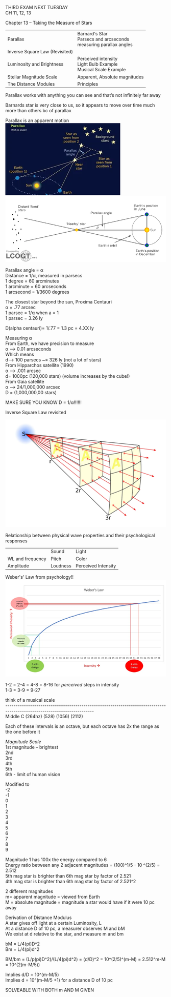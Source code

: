 THIRD EXAM NEXT TUESDAY  
CH 11, 12, 13
 
Chapter 13 – Taking the Measure of Stars
 
|   |   |
|---|---|
|Parallax|Barnard's Star  <br>Parsecs and arcseconds  <br>measuring parallax angles|
|Inverse Square Law (Revisited)||
|Luminosity and Brightness|Perceived intensity  <br>Light Bulb Example  <br>Musical Scale Example|
|Stellar Magnitude Scale|Apparent, Absolute magnitudes|
|The Distance Modules|Principles|
 
Parallax works with anything you can see and that’s not infinitely far away
 
Barnards star is very close to us, so it appears to move over time much more than others bc of parallax
 
Parallax is an apparent motion
 ![Star as seen trom position 2 parallax angle Background Stars seen from position I (position ](Exported%20image%2020240525203937-0.png)  
![Distant 'fixed Stars Powered by LCO Earth's position In June Parallax ange 'Nearby' star p Sun Earth 's orbit Earth 's position in December ](Exported%20image%2020240525203937-1.png)  

Parallax angle = α  
Distance = 1/α, measured in parsecs  
1 degree = 60 arcminutes  
1 arcminute = 60 arcseconds  
1 arcsecond = 1/3600 degrees
 
The closest star beyond the sun, Proxima Centauri  
α = .77 arcsec  
1 parsec = 1/α when a = 1  
1 parsec = 3.26 ly
 
D(alpha centauri)= 1/.77 = 1.3 pc = 4.XX ly
 
Measuring α  
From Earth, we have precision to measure  
α --> 0.01 arcseconds  
Which means  
d--> 100 parsecs ~= 326 ly (not a lot of stars)  
From Hipparchos satellite (1990)  
α --> .001 arcsec  
d= 1000pc (120,000 stars) (volume increases by the cube!)  
From Gaia satellite  
α --> 24/1,000,000 arcsec  
D = (1,000,000,00 stars)
 
MAKE SURE YOU KNOW D = 1/α!!!!!!
   

Inverse Square Law revisited

![Exported image](Exported%20image%2020240525203937-2.png)

Relationship between physical wave properties and their psychological responses
 
|   |   |   |
|---|---|---|
||Sound|Light|
|WL and frequency|Pitch|Color|
|Amplitude|Loudness|Perceived Intensity|
 
Weber's' Law from psychology!!
 ![of 2 U. its of 2 23 4 2 units change 5 6 7 Weber's Law 10 11 12 23 14 15 16 17 18 19 20 21 22 23 24 25 2627 28 29 30 31 32 33 34 35 35 37 38 2 units Intensity change ](Exported%20image%2020240525203937-3.png)

1-2 = 2-4 = 4-8 = 8-16 for _perceived_ steps in intensity  
1-3 = 3-9 = 9-27
 
think of a musical scale  
*-----------------------------------*--------------------------------*------------------------------------------------------*  
Middle C (264hz) (528) (1056) (2112)
 
Each of these intervals is an octave, but each octave has 2x the range as the one before it
 
_Magnitude Scale_  
1st magnitude – brightest  
2nd  
3rd  
4th  
5th  
6th - limit of human vision
   

Modified to  
-2  
-1  
0  
1  
2  
3  
4  
5  
6  
7  
8  
9
 
Magnitude 1 has 100x the energy compared to 6  
Energy ratio between any 2 adjacent magnitudes = (100)^1/5 - 10 ^(2/5) = 2.512  
5th mag star is brighter than 6th mag star by factor of 2.521  
4th mag star is brighter than 6th mag star by factor of 2.521^2
 
2 different magnitudes  
m= apparent magnitude = viewed from Earth  
M = absolute magnitude = magnitude a star would have if it were 10 pc away
 
Derivation of Distance Modulus  
A star gives off light at a certain Luminosity, L  
At a distance D of 10 pc, a measurer observes M and bM  
We exist at d relative to the star, and measure m and bm
 
bM = L/4(pi)D^2  
Bm = L/4(pi)d^2
 
BM/bm = (L/p(pi)D^2)/(L/4(pi)d^2) = (d/D)^2 = 10^(2/5)^(m-M) = 2.512^m-M  
= 10^(2(m-M/5))
 
Implies d/D = 10^(m-M/5)  
Implies d = 10^(m-M/5 +1) for a distance D of 10 pc
 
SOLVEABLE WITH BOTH m AND M GIVEN